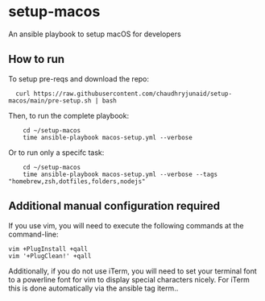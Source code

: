 # setup-macos
An ansible playbook to setup macOS for developers

## How to run
To setup pre-reqs and download the repo:
```
  curl https://raw.githubusercontent.com/chaudhryjunaid/setup-macos/main/pre-setup.sh | bash
```

Then, to run the complete playbook:
```
    cd ~/setup-macos
    time ansible-playbook macos-setup.yml --verbose
```

Or to run only a specifc task:
```
    cd ~/setup-macos
    time ansible-playbook macos-setup.yml --verbose --tags "homebrew,zsh,dotfiles,folders,nodejs"
```
## Additional manual configuration required
If you use vim, you will need to execute the following commands at the command-line:
```
vim +PlugInstall +qall
vim '+PlugClean!' +qall
```
Additionally, if you do not use iTerm, you will need to set your terminal font to a powerline font for vim to display special characters nicely. For iTerm this is done automatically via the ansible tag iterm..

